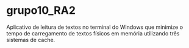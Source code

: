 # grupo10_RA2
Aplicativo de leitura de textos no terminal do Windows que minimize o tempo de carregamento de textos físicos em memória utilizando três sistemas de cache.
